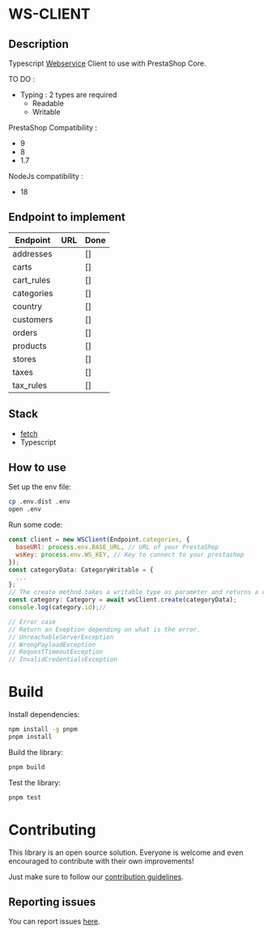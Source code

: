 # WS-CLIENT

## Description

Typescript [Webservice](https://devdocs.prestashop-project.org/8/webservice/) Client to use with PrestaShop Core.

TO DO :

- Typing : 2 types are required
  - Readable
  - Writable

PrestaShop Compatibility :

- 9
- 8
- 1.7

NodeJs compatibility :

- 18

## Endpoint to implement

| Endpoint   | URL | Done |
|------------| --- | ---- |
| addresses  |     | []   |
| carts      |     | []   |
| cart_rules |     | []   |
| categories |     | []   |
| country    |     | []   |
| customers  |     | []   |
| orders     |     | []   |
| products   |     | []   |
| stores     |     | []   |
| taxes      |     | []   |
| tax_rules  |     | []   |

## Stack

- [fetch](https://www.npmjs.com/package/node-fetch)
- Typescript

## How to use

Set up the env file:

```sh
cp .env.dist .env
open .env
```

Run some code:

```js
const client = new WSClient(Endpoint.categories, {
  baseURl: process.env.BASE_URL, // URL of your PrestaShop
  wsKey: process.env.WS_KEY, // Key to connect to your prestashop
});
const categoryData: CategoryWritable = {
  ... 
};
// The create method takes a writable type as parameter and returns a readable type.
const category: Category = await wsClient.create(categoryData);
console.log(category.id);//

// Error case
// Return an Exeption depending on what is the error.
// UnreachableServerException
// WrongPayloadException
// RequestTimeoutException
// InvalidCredentialsException
```

# Build

Install dependencies:

```sh
npm install -g pnpm
pnpm install
```

Build the library:

```sh
pnpm build
```

Test the library:

```sh
pnpm test
```

# Contributing

This library is an open source solution. Everyone is welcome and even encouraged to contribute with their own improvements!

Just make sure to follow our [contribution guidelines](https://devdocs.prestashop-project.org/8/contribute/contribution-guidelines/project-modules/).

## Reporting issues

You can report issues [here](https://github.com/PrestaShop/ws-client/issues/new).
